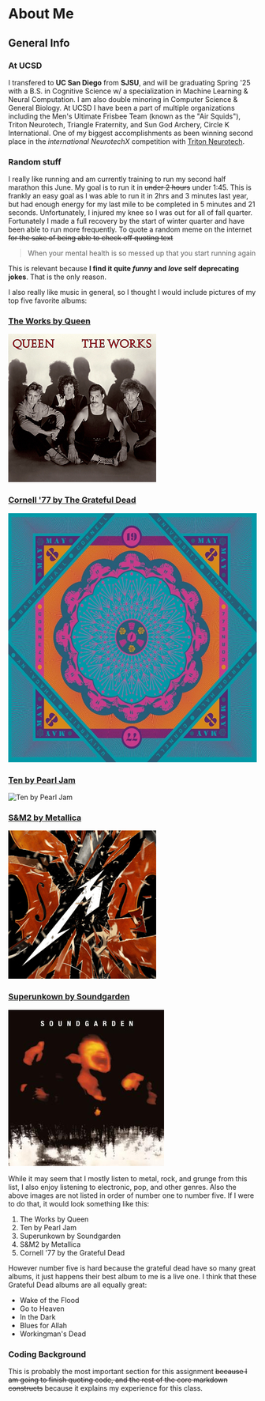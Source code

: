 # About Me
## General Info

### At UCSD
I transfered to **UC San Diego** from **SJSU**, and will be graduating Spring '25 with a B.S. in Cognitive Science w/ a specialization in Machine Learning & Neural Computation. I am also double minoring in Computer Science & General Biology. At UCSD I have been a part of multiple organizations including the Men's Ultimate Frisbee Team (known as the "Air Squids"), Triton Neurotech, Triangle Fraternity, and Sun God Archery, Circle K International. One of my biggest accomplishments as been winning second place in the *international NeurotechX* competition with <ins>Triton Neurotech</ins>. 

### Random stuff
I really like running and am currently training to run my second half marathon this June. My goal is to run it in ~~under 2 hours~~ under 1:45. This is frankly an easy goal as I was able to run it in 2hrs and 3 minutes last year, but had enough energy for my last mile to be completed in 5 minutes and 21 seconds. Unfortunately, I injured my knee so I was out for all of fall quarter. Fortunately I made a full recovery by the start of winter quarter and have been able to run more frequently. To quote a random meme on the internet ~~for the sake of being able to check off quoting text~~
> When your mental health is so messed up that you start running again

This is relevant because **I find it quite _funny_ and _love_ self deprecating jokes**. That is the only reason.

I also really like music in general, so I thought I would include pictures of my top five favorite albums:
### [The Works by Queen](https://en.wikipedia.org/wiki/The_Works_(Queen_album))
![The Works by Queen](images/The%20Works.png)

### [Cornell '77 by The Grateful Dead](https://en.wikipedia.org/wiki/Cornell_5/8/77)
![Cornell '77 by Grateful Dead](images/Cornell77.jpg)

### [Ten by Pearl Jam](https://simple.wikipedia.org/wiki/Ten_(Pearl_Jam_album))
![Ten by Pearl Jam](images/Ten.png)

### [S&M2 by Metallica](https://en.wikipedia.org/wiki/S%26M_(album))
![S&M2 by Metallica](images/S&M2.png)

### [Superunkown by Soundgarden](https://en.wikipedia.org/wiki/Superunknown)
![Superunkown by Soundgarden](images/Superunknown.jpg)

While it may seem that I mostly listen to metal, rock, and grunge from this list, I also enjoy listening to electronic, pop, and other genres. Also the above images are not listed in order of number one to number five. If I were to do that, it would look something like this:

1. The Works by Queen
2. Ten by Pearl Jam
3. Superunkown by Soundgarden
4. S&M2 by Metallica
5. Cornell '77 by the Grateful Dead

However number five is hard because the grateful dead have so many great albums, it just happens their best album to me is a live one. I think that these Grateful Dead albums are all equally great:
* Wake of the Flood
* Go to Heaven
* In the Dark
* Blues for Allah
* Workingman's Dead

### Coding Background
This is probably the most important section for this assignment ~~because I am going to finish quoting code, and the rest of the core markdown constructs~~ because it explains my experience for this class.
